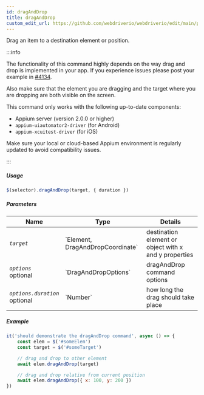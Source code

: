 ```yaml
---
id: dragAndDrop
title: dragAndDrop
custom_edit_url: https://github.com/webdriverio/webdriverio/edit/main/packages/webdriverio/src/commands/mobile/dragAndDrop.ts
---
```


Drag an item to a destination element or position.

:::info

The functionality of this command highly depends on the way drag and drop is
implemented in your app. If you experience issues please post your example
in [#4134](https://github.com/webdriverio/webdriverio/issues/4134).

Also make sure that the element you are dragging and the target where you are dropping are both visible on the screen.

This command only works with the following up-to-date components:
 - Appium server (version 2.0.0 or higher)
 - `appium-uiautomator2-driver` (for Android)
 - `appium-xcuitest-driver` (for iOS)

Make sure your local or cloud-based Appium environment is regularly updated to avoid compatibility issues.

:::

##### Usage

```js
$(selector).dragAndDrop(target, { duration })
```

##### Parameters

<table>
  <thead>
    <tr>
      <th>Name</th><th>Type</th><th>Details</th>
    </tr>
  </thead>
  <tbody>
    <tr>
      <td><code><var>target</var></code></td>
      <td>`Element, DragAndDropCoordinate`</td>
      <td>destination element or object with x and y properties</td>
    </tr>
    <tr>
      <td><code><var>options</var></code><br /><span className="label labelWarning">optional</span></td>
      <td>`DragAndDropOptions`</td>
      <td>dragAndDrop command options</td>
    </tr>
    <tr>
      <td><code><var>options.duration</var></code><br /><span className="label labelWarning">optional</span></td>
      <td>`Number`</td>
      <td>how long the drag should take place</td>
    </tr>
  </tbody>
</table>

##### Example

```js title="example.test.js"
it('should demonstrate the dragAndDrop command', async () => {
    const elem = $('#someElem')
    const target = $('#someTarget')

    // drag and drop to other element
    await elem.dragAndDrop(target)

    // drag and drop relative from current position
    await elem.dragAndDrop({ x: 100, y: 200 })
})
```

